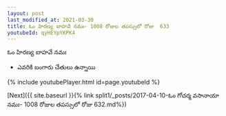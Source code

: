 ```yaml
---
layout: post
last_modified_at: 2021-03-30
title: ఓం హిరణ్య బాహవే నమః- 1008 రోజుల తపస్సులో రోజు  633
youtubeId: qyHEYpYKPK4
---
```

 
 
 ఓం హిరణ్య బాహవే నమః  
 
 -  ఎవరికి బంగారు చేతులు ఉన్నాయి 
 
  
 
  
 
 
 
 
 
 


{% include youtubePlayer.html id=page.youtubeId %}
 
[Next]({{ site.baseurl }}{% link  split1/_posts/2017-04-10-ఓం గోచర్మ వసానాయా నమః- 1008 రోజుల తపస్సులో రోజు  632.md%})
 
